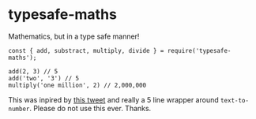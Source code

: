 # typesafe-maths
Mathematics, but in a type safe manner!

```
const { add, substract, multiply, divide } = require('typesafe-maths');

add(2, 3) // 5
add('two', '3') // 5
multiply('one million', 2) // 2,000,000
```

This was inpired by [this tweet](https://twitter.com/tombomp/status/1046712282913345536) and really a 5 line wrapper around `text-to-number`. Please do not use this ever. Thanks.

